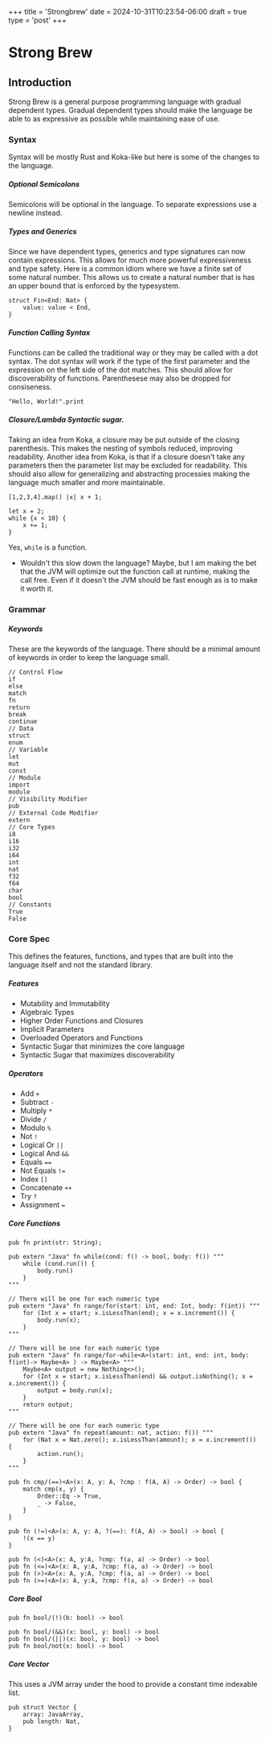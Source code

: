 +++
title = 'Strongbrew'
date = 2024-10-31T10:23:54-06:00
draft = true
type = 'post'
+++


# Strong Brew

## Introduction
Strong Brew is a general purpose programming language with gradual dependent types.
Gradual dependent types should make the language be able to as expressive as possible while maintaining ease of use.

### Syntax
Syntax will be mostly Rust and Koka-like but here is some of the changes to the language.

##### Optional Semicolons
Semicolons will be optional in the language. To separate expressions use a newline instead.

##### Types and Generics
Since we have dependent types, generics and type signatures can now contain expressions. This allows for much more powerful expressiveness and type safety.
Here is a common idiom where we have a finite set of some natural number. This allows us to create a natural number that is has an upper bound that is enforced by the typesystem.
```
struct Fin<End: Nat> {
    value: value < End,
}
```

##### Function Calling Syntax
Functions can be called the traditional way or they may be called with a dot syntax.
The dot syntax will work if the type of the first parameter and the expression on the left side of the dot matches. This should allow for discoverability of functions.
Parenthesese may also be dropped for consiseness.

```
"Hello, World!".print

```

##### Closure/Lambda Syntactic sugar.
Taking an idea from Koka, a closure may be put outside of the closing parenthesis. This makes the nesting of symbols reduced, improving readability.
Another idea from Koka, is that if a closure doesn't take any parameters then the parameter list may be excluded for readability.
This should also allow for generalizing and abstracting processies making the language much smaller and more maintainable.
```
[1,2,3,4].map() |x| x + 1;

let x = 2;
while {x < 10} {
    x += 1;
}

```
Yes, `while` is a function.
* Wouldn't this slow down the language?
Maybe, but I am making the bet that the JVM will optimize out the function call at runtime, making the call free. Even if it doesn't the JVM should be fast enough as is to make it worth it.


### Grammar
##### Keywords
These are the keywords of the language. There should be a minimal amount of keywords in order to keep the language small.

```
// Control Flow
if
else
match
fn
return
break
continue
// Data
struct
enum
// Variable
let
mut
const
// Module
import
module
// Visibility Modifier
pub
// External Code Modifier
extern
// Core Types
i8
i16
i32
i64
int
nat
f32
f64
char
bool
// Constants
True
False
```

### Core Spec
This defines the features, functions, and types that are built into the language itself and not the standard library.


##### Features
* Mutability and Immutability
* Algebraic Types
* Higher Order Functions and Closures
* Implicit Parameters
* Overloaded Operators and Functions
* Syntactic Sugar that minimizes the core language
* Syntactic Sugar that maximizes discoverability

##### Operators
* Add `+`
* Subtract `-`
* Multiply `*`
* Divide `/`
* Modulo `%`
* Not `!`
* Logical Or `||`
* Logical And `&&`
* Equals `==`
* Not Equals `!=`
* Index `[]`
* Concatenate `++`
* Try `?`
* Assignment `=`

##### Core Functions
```
pub fn print(str: String);

pub extern "Java" fn while(cond: f() -> bool, body: f()) """
    while (cond.run()) {
        body.run()
    }
"""

// There will be one for each numeric type
pub extern "Java" fn range/for(start: int, end: Int, body: f(int)) """
	for (Int x = start; x.isLessThan(end); x = x.increment()) {
    	body.run(x);
	}
"""

// There will be one for each numeric type
pub extern "Java" fn range/for-while<A>(start: int, end: int, body: f(int)-> Maybe<A> ) -> Maybe<A> """
	Maybe<A> output = new Nothing<>();
	for (Int x = start; x.isLessThan(end) && output.isNothing(); x = x.increment()) {
    	output = body.run(x);
	}
	return output;
"""

// There will be one for each numeric type
pub extern "Java" fn repeat(amount: nat, action: f()) """
	for (Nat x = Nat.zero(); x.isLessThan(amount); x = x.increment()) {
    	action.run();
	}
"""

pub fn cmp/(==)<A>(x: A, y: A, ?cmp : f(A, A) -> Order) -> bool {
    match cmp(x, y) {
		Order::Eq -> True,
		_ -> False,
    }
}

pub fn (!=)<A>(x: A, y: A, ?(==): f(A, A) -> bool) -> bool {
    !(x == y)
}

pub fn (<)<A>(x: A, y:A, ?cmp: f(a, a) -> Order) -> bool
pub fn (<=)<A>(x: A, y:A, ?cmp: f(a, a) -> Order) -> bool
pub fn (>)<A>(x: A, y:A, ?cmp: f(a, a) -> Order) -> bool
pub fn (>=)<A>(x: A, y:A, ?cmp: f(a, a) -> Order) -> bool
```

##### Core Bool
```
pub fn bool/(!)(b: bool) -> bool

pub fn bool/(&&)(x: bool, y: bool) -> bool
pub fn bool/(||)(x: bool, y: bool) -> bool
pub fn bool/not(x: bool) -> bool
```

##### Core Vector
This uses a JVM array under the hood to provide a constant time indexable list.
```
pub struct Vector {
    array: JavaArray,
    pub length: Nat,
}

```

